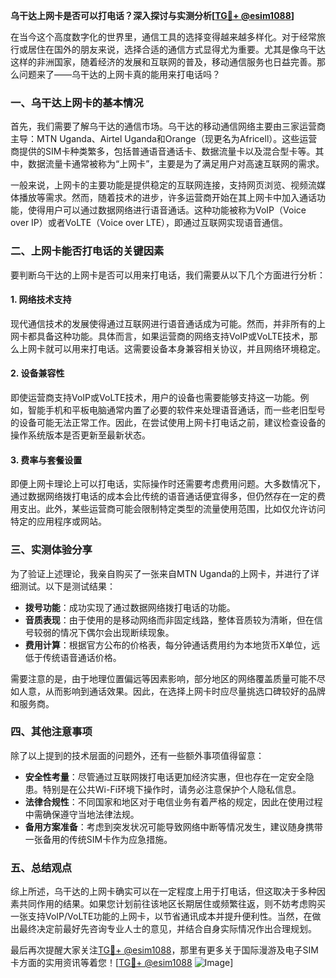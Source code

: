 **乌干达上网卡是否可以打电话？深入探讨与实测分析[[TG💪+ @esim1088](https://t.me/s/esim1088)]**

在当今这个高度数字化的世界里，通信工具的选择变得越来越多样化。对于经常旅行或居住在国外的朋友来说，选择合适的通信方式显得尤为重要。尤其是像乌干达这样的非洲国家，随着经济的发展和互联网的普及，移动通信服务也日益完善。那么问题来了——乌干达的上网卡真的能用来打电话吗？

### 一、乌干达上网卡的基本情况

首先，我们需要了解乌干达的通信市场。乌干达的移动通信网络主要由三家运营商主导：MTN Uganda、Airtel Uganda和Orange（现更名为Africell）。这些运营商提供的SIM卡种类繁多，包括普通语音通话卡、数据流量卡以及混合型卡等。其中，数据流量卡通常被称为“上网卡”，主要是为了满足用户对高速互联网的需求。

一般来说，上网卡的主要功能是提供稳定的互联网连接，支持网页浏览、视频流媒体播放等需求。然而，随着技术的进步，许多运营商开始在其上网卡中加入通话功能，使得用户可以通过数据网络进行语音通话。这种功能被称为VoIP（Voice over IP）或者VoLTE（Voice over LTE），即通过互联网实现语音通信。

### 二、上网卡能否打电话的关键因素

要判断乌干达的上网卡是否可以用来打电话，我们需要从以下几个方面进行分析：

#### 1. 网络技术支持
现代通信技术的发展使得通过互联网进行语音通话成为可能。然而，并非所有的上网卡都具备这种功能。具体而言，如果运营商的网络支持VoIP或VoLTE技术，那么上网卡就可以用来打电话。这需要设备本身兼容相关协议，并且网络环境稳定。

#### 2. 设备兼容性
即使运营商支持VoIP或VoLTE技术，用户的设备也需要能够支持这一功能。例如，智能手机和平板电脑通常内置了必要的软件来处理语音通话，而一些老旧型号的设备可能无法正常工作。因此，在尝试使用上网卡打电话之前，建议检查设备的操作系统版本是否更新至最新状态。

#### 3. 费率与套餐设置
即便上网卡理论上可以打电话，实际操作时还需要考虑费用问题。大多数情况下，通过数据网络拨打电话的成本会比传统的语音通话便宜得多，但仍然存在一定的费用支出。此外，某些运营商可能会限制特定类型的流量使用范围，比如仅允许访问特定的应用程序或网站。

### 三、实测体验分享

为了验证上述理论，我亲自购买了一张来自MTN Uganda的上网卡，并进行了详细测试。以下是测试结果：

- **拨号功能**：成功实现了通过数据网络拨打电话的功能。
- **音质表现**：由于使用的是移动网络而非固定线路，整体音质较为清晰，但在信号较弱的情况下偶尔会出现断续现象。
- **费用计算**：根据官方公布的价格表，每分钟通话费用约为本地货币X单位，远低于传统语音通话价格。

需要注意的是，由于地理位置偏远等因素影响，部分地区的网络覆盖质量可能不尽如人意，从而影响到通话效果。因此，在选择上网卡时应尽量挑选口碑较好的品牌和服务商。

### 四、其他注意事项

除了以上提到的技术层面的问题外，还有一些额外事项值得留意：

- **安全性考量**：尽管通过互联网拨打电话更加经济实惠，但也存在一定安全隐患。特别是在公共Wi-Fi环境下操作时，请务必注意保护个人隐私信息。
- **法律合规性**：不同国家和地区对于电信业务有着严格的规定，因此在使用过程中需确保遵守当地法律法规。
- **备用方案准备**：考虑到突发状况可能导致网络中断等情况发生，建议随身携带一张备用的传统SIM卡作为应急措施。

### 五、总结观点

综上所述，乌干达的上网卡确实可以在一定程度上用于打电话，但这取决于多种因素共同作用的结果。如果您计划前往该地区长期居住或频繁往返，则不妨考虑购买一张支持VoIP/VoLTE功能的上网卡，以节省通讯成本并提升便利性。当然，在做出最终决定前最好先咨询专业人士的意见，并结合自身实际情况作出合理规划。

最后再次提醒大家关注[TG💪+ @esim1088](https://t.me/s/esim1088)，那里有更多关于国际漫游及电子SIM卡方面的实用资讯等着您！[[TG💪+ @esim1088](https://t.me/s/esim1088) ![Image](https://i.postimg.cc/4NQfJmqS/Snipaste-2025-05-13-00-14-12.png)]